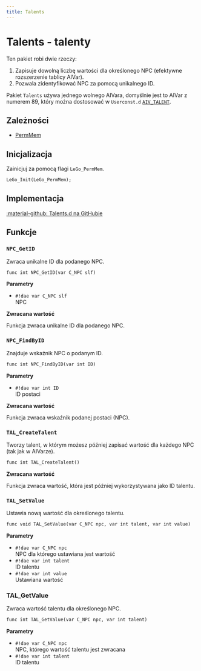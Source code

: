 ```yaml
---
title: Talents
---
```

# Talents - talenty
Ten pakiet robi dwie rzeczy:

1. Zapisuje dowolną liczbę wartości dla określonego NPC (efektywne rozszerzenie tablicy AIVar).
2. Pozwala zidentyfikować NPC za pomocą unikalnego ID.

Pakiet `Talents` używa jednego wolnego AIVara, domyślnie jest to AIVar z numerem 89, który można dostosować w `Userconst.d` [`AIV_TALENT`](../various/userconstants.md#talents).

## Zależności

- [PermMem](permmem.md)

## Inicjalizacja
Zainicjuj za pomocą flagi `LeGo_PermMem`.
```dae
LeGo_Init(LeGo_PermMem);
```

## Implementacja
[:material-github: Talents.d na GitHubie](https://github.com/Lehona/LeGo/blob/dev/Talents.d)

## Funkcje

### `NPC_GetID`
Zwraca unikalne ID dla podanego NPC.

```dae
func int NPC_GetID(var C_NPC slf)
```
**Parametry**

- `#!dae var C_NPC slf`  
    NPC

**Zwracana wartość**

Funkcja zwraca unikalne ID dla podanego NPC.

### `NPC_FindByID`
Znajduje wskaźnik NPC o podanym ID.
```dae
func int NPC_FindByID(var int ID)
```
**Parametry**

- `#!dae var int ID`  
    ID postaci

**Zwracana wartość**

Funkcja zwraca wskaźnik podanej postaci (NPC).

### `TAL_CreateTalent`
Tworzy talent, w którym możesz później zapisać wartość dla każdego NPC (tak jak w AIVarze).
```dae
func int TAL_CreateTalent()
```
**Zwracana wartość**

Funkcja zwraca wartość, która jest później wykorzystywana jako ID talentu.

### `TAL_SetValue`
Ustawia nową wartość dla określonego talentu.
```dae
func void TAL_SetValue(var C_NPC npc, var int talent, var int value)
```
**Parametry**

- `#!dae var C_NPC npc`  
    NPC dla którego ustawiana jest wartość
- `#!dae var int talent`  
    ID talentu
- `#!dae var int value`  
    Ustawiana wartość

### TAL_GetValue
Zwraca wartość talentu dla określonego NPC.
```dae
func int TAL_GetValue(var C_NPC npc, var int talent)
```
**Parametry**

- `#!dae var C_NPC npc`  
    NPC, którego wartość talentu jest zwracana
- `#!dae var int talent`  
    ID talentu
